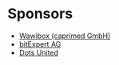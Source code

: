 # Sponsors

* [Wawibox (caprimed GmbH)](https://wawibox.de)
* [bitExpert AG](https://www.bitExpert.de)
* [Dots United](https://dotsunited.de/)
